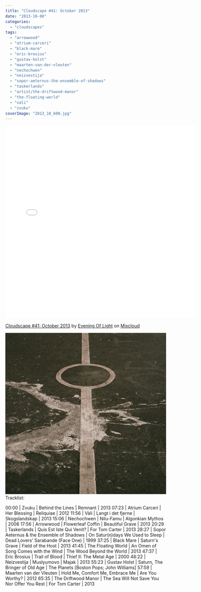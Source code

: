 ```yaml
---
title: "Cloudscape #41: October 2013"
date: "2013-10-08"
categories: 
  - "cloudscapes"
tags: 
  - "arrowwood"
  - "atrium-carceri"
  - "black-mare"
  - "eric-brosius"
  - "gustav-holst"
  - "maarten-van-der-vleuten"
  - "nechochwen"
  - "neizvestija"
  - "sopor-aeternus-the-ensemble-of-shadows"
  - "taskerlands"
  - "artist/the-driftwood-manor"
  - "the-floating-world"
  - "vali"
  - "zvuku"
coverImage: "2013_10_600.jpg"
---
```


<iframe src="//www.mixcloud.com/widget/iframe/?feed=http%3A%2F%2Fwww.mixcloud.com%2Feveningoflight%2Fcloudscape-41-october-2013%2F&amp;mini=&amp;stylecolor=cfcfb4&amp;hide_artwork=&amp;embed_type=widget_standard&amp;embed_uuid=be2ca3eb-5d64-4afc-8089-d881430bd054&amp;hide_tracklist=&amp;hide_cover=" height="600" width="600" frameborder="0"></iframe>

[Cloudscape #41: October 2013](http://www.mixcloud.com/eveningoflight/cloudscape-41-october-2013/?utm_source=widget&utm_medium=web&utm_campaign=base_links&utm_term=resource_link) by [Evening Of Light](http://www.mixcloud.com/eveningoflight/?utm_source=widget&utm_medium=web&utm_campaign=base_links&utm_term=profile_link) on [Mixcloud](http://www.mixcloud.com/?utm_source=widget&utm_medium=web&utm_campaign=base_links&utm_term=homepage_link)

![2013_10_600](images/2013_10_600.jpg)Tracklist:

00:00 | Zvuku | Behind the Lines | Remnant | 2013 07:23 | Atrium Carceri | Her Blessing | Reliquiae | 2012 11:56 | Vàli | Langt i det fjerne | Skogslandskap | 2013 15:06 | Nechochwen | Nilu-Famu | Algonkian Mythos | 2008 17:56 | Arrowwood | Flowerleaf Coffin | Beautiful Grave | 2013 20:29 | Taskerlands | Quis Est Iste Qui Venit? | For Tom Carter | 2013 28:27 | Sopor Aeternus & the Ensemble of Shadows | On Satur(n)days We Used to Sleep | Dead Lovers' Sarabande (Face One) | 1999 37:25 | Black Mare | Saturn's Grave | Field of the Host | 2013 41:45 | The Floating World | An Omen of Song Comes with the Wind | The Wood Beyond the World | 2013 47:37 | Eric Brosius | Trail of Blood | Thief II: The Metal Age | 2000 48:22 | Neizvestija | Muslyumovo | Majak | 2013 55:23 | Gustav Holst | Saturn, The Bringer of Old Age | The Planets \[Boston Pops; John Williams\] 57:59 | Maarten van der Vleuten | Hold Me, Comfort Me, Embrace Me | Are You Worthy? | 2012 65:35 | The Driftwood Manor | The Sea Will Not Save You Nor Offer You Rest | For Tom Carter | 2013
